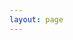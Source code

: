 ```yaml
---
layout: page
---
```

<script setup>
import {
  VPTeamPage,
  VPTeamPageTitle,
  VPTeamMembers
} from 'vitepress/theme'

const members = [
  {
    avatar: 'https://s21.ax1x.com/2024/12/18/pALj0sK.png',
    name: '三马哥',

    title: '舒服了，发我你的仓位',
    links: [
      { icon: 'youtube', link: '...' },
      { icon: 'twitter', link: '...' }
    ]
  },
  {
    avatar: 'https://s21.ax1x.com/2024/12/18/pALjyIH.png',
    name: '加密大漂亮',
    title: '美女交易员，奶子不大就是！',
    links: [
      { icon: 'youtube', link: 'https://www.youtube.com/@GiantCutie-CH' },
      { icon: 'twitter', link: 'https://twitter.com/youyuxi' }
    ]
  },
  {
    avatar: 'https://s21.ax1x.com/2024/12/18/pALj2RI.png',
    name: '舒琴分析师',
    title: '会员群8000人，会员费赚麻',
    links: [
      { icon: 'youtube', link: '...' },
      { icon: 'twitter', link: '...' }
    ]
  },
  {
    avatar: 'https://s21.ax1x.com/2024/12/18/pALjRzt.png',
    name: '苏禾',
    title: '喜欢做突破单，第一时间跟上都能吃肉',
    links: [
      { icon: 'youtube', link: '...' },
      { icon: 'twitter', link: 'https://twitter.com/@yest17522345' }
    ]
  },
  {
    avatar: 'https://s21.ax1x.com/2024/12/18/pALjIeS.jpg',
    name: 'Jimmy 米哥',
    title: '现货与合约博主',
    links: [
      { icon: 'youtube', link: '...' },
      { icon: 'twitter', link: 'https://twitter.com/yCryptosLaowai' }
    ]
  },
  {
    avatar: 'https://s21.ax1x.com/2024/12/18/pALjodg.jpg',
    name: '花花研究院',
    title: '现货与土狗博主',
    links: [
      { icon: 'youtube', link: '...' },
      { icon: 'twitter', link: 'https://twitter.com/@huahuayjy' }
    ]
  },
  {
    avatar: 'https://s21.ax1x.com/2024/12/18/pALjbJs.jpg',
    name: '比特币峰哥',
    title: '油管上华语人气最高的博主了',
    links: [
      { icon: 'youtube', link: 'https://www.youtube.com/@Traderfengge' },
      { icon: 'twitter', link: '...' }
    ]
  },
  {
    avatar: 'https://s21.ax1x.com/2024/12/18/pALjqWn.png',
    name: '币圈所长',
    title: '会露脸的油管华语区博主',
    links: [
      { icon: 'youtube', link: '...' },
      { icon: 'twitter', link: 'https://www.youtube.com/@suozhangketang' }
    ]
  },
  {
    avatar: 'https://www.helloimg.com/i/2024/12/18/6762ebc32433b.jpg',
    name: 'shu crypto',
    title: '策略非常稳健，胜率相当不错',
    links: [
      { icon: 'youtube', link: 'https://www.youtube.com/@shucrypto' },
      { icon: 'twitter', link: '...' }
    ]
  },
    {
    avatar: 'https://www.helloimg.com/i/2024/12/18/6762ec5ba549d.jpg',
    name: '比特币军长',
    title: '擅长使用波浪理论',
    links: [
      { icon: 'youtube', link: 'https://www.youtube.com/@junzhangbtc' },
      { icon: 'twitter', link: '...' }
    ]
  },
    {
    avatar: 'https://yt3.googleusercontent.com/w5vUMHX3_uMSNUPpJfRw6MPZXaZRA081EMTu83aZWD8UHMEDSITMLgaquXps2SAD9IN8_UehWg=s160-c-k-c0x00ffffff-no-rj',
    name: '大嫖客行情分析',
    title: '群友力荐的一位博主',
    links: [
      { icon: 'youtube', link: 'https://www.youtube.com/@dbk9527' },
      { icon: 'twitter', link: '... '}
    ]
  },
    {
    avatar: 'https://www.helloimg.com/i/2024/12/18/6762ed7ed0181.jpg',
    name: '無極社区',
    title: '花一份钱享受多种服务',
    links: [
      { icon: 'youtube', link: '...' },
      { icon: 'twitter', link: 'https://twitter.com/youngerbest' }
    ]
  },
  {
    avatar: 'https://www.helloimg.com/i/2024/12/18/6762eca9137f4.jpg',
    name: 'Little-M',
    title: '一级和二级都有涉猎',
    links: [
      { icon: 'youtube', link: '...' },
      { icon: 'twitter', link: 'https://twitter.com/MJunn0706' }
    ]
  },
  {
    avatar: 'https://www.helloimg.com/i/2024/12/18/6762edd7e0e7c.jpg',
    name: 'crypto白丁',
    title: '现货和meme博主',
    links: [
      { icon: 'youtube', link: '...' },
      { icon: 'twitter', link: 'https://twitter.com/Geight16' }
    ]
  },
  {
    avatar: 'https://www.helloimg.com/i/2024/12/18/6762ee44e8cf3.jpg',
    name: '颜驰',
    title: '8月份情报局内投票选出的博主',
    links: [
      { icon: 'youtube', link: '...' },
      { icon: 'twitter', link: '...' }
    ]
  },
]
</script>

<VPTeamPage>
  <VPTeamPageTitle>
    <template #title>
      🌟 星辰社区精选KOL阵容 (35位顶级分析师)
    </template>
    <template #lead>
      <div style="background: linear-gradient(135deg, #667eea 0%, #764ba2 100%); padding: 2rem; border-radius: 15px; color: white; margin: 1rem 0;">
        <h3 style="margin: 0 0 1rem 0; font-size: 1.5rem;">🎯 全球顶级交易精英荟萃</h3>
        <p style="margin: 0 0 1rem 0; font-size: 1.1rem; opacity: 0.9;">经过严格筛选和长期验证的35位顶级KOL，涵盖现货、合约、DeFi、Meme等各个领域</p>
        <div style="display: flex; justify-content: center; gap: 2rem; margin-top: 1.5rem; flex-wrap: wrap;">
          <div style="text-align: center;">
            <div style="font-size: 2rem; font-weight: bold;">200+</div>
            <div style="opacity: 0.8;">VIP信号频道</div>
          </div>
          <div style="text-align: center;">
            <div style="font-size: 2rem; font-weight: bold;">99.9%</div>
            <div style="opacity: 0.8;">信号完整性</div>
          </div>
          <div style="text-align: center;">
            <div style="font-size: 2rem; font-weight: bold;">7×24H</div>
            <div style="opacity: 0.8;">不间断服务</div>
          </div>
        </div>
      </div>
    </template>
  </VPTeamPageTitle>
  <VPTeamMembers
    size="small"
    :members="members"
  />
</VPTeamPage>